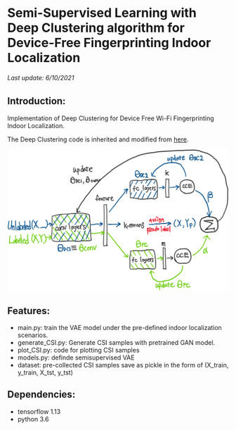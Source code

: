 # Semi-Supervised Learning with Deep Clustering algorithm for Device-Free Fingerprinting Indoor Localization
######  Last update: 6/10/2021
## Introduction:
Implementation of Deep Clustering for Device Free Wi-Fi Fingerprinting Indoor Localization. 

The Deep Clustering code is inherited and modified from [here](https://github.com/facebookresearch/deepcluster).

![plot](https://github.com/aciculachen/CSI-DeepClustering/blob/master/overview.png)

## Features:

- main.py: train the VAE model under the pre-defined indoor localization scenarios.
- generate_CSI.py: Generate CSI samples with pretrained GAN model.
- plot_CSI.py: code for plotting CSI samples
- models.py: definde semisupervised VAE 
- dataset: pre-collected CSI samples save as pickle in the form of (X_train, y_train, X_tst, y_tst)
## Dependencies:
- tensorflow 1.13
- python 3.6
